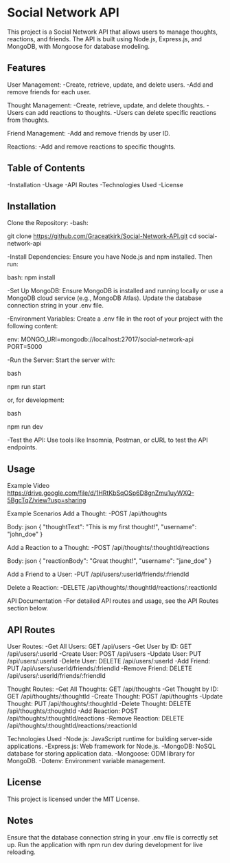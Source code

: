 # Social Network API
This project is a Social Network API that allows users to manage thoughts, reactions, and friends. The API is built using Node.js, Express.js, and MongoDB, with Mongoose for database modeling.

## Features
User Management:
-Create, retrieve, update, and delete users.
-Add and remove friends for each user.

Thought Management:
-Create, retrieve, update, and delete thoughts.
-Users can add reactions to thoughts.
-Users can delete specific reactions from thoughts.

Friend Management:
-Add and remove friends by user ID.

Reactions:
-Add and remove reactions to specific thoughts.

## Table of Contents
-Installation
-Usage
-API Routes
-Technologies Used
-License

## Installation
Clone the Repository:
-bash:

git clone https://github.com/Graceatkirk/Social-Network-API.git
cd social-network-api

-Install Dependencies: Ensure you have Node.js and npm installed. Then run:

bash:
npm install

-Set Up MongoDB: Ensure MongoDB is installed and running locally or use a MongoDB cloud service (e.g., MongoDB Atlas). Update the database connection string in your .env file.

-Environment Variables: Create a .env file in the root of your project with the following content:

env:
MONGO_URI=mongodb://localhost:27017/social-network-api
PORT=5000

-Run the Server: Start the server with:

bash

npm run start

or, for development:

bash

npm run dev

-Test the API: Use tools like Insomnia, Postman, or cURL to test the API endpoints.

## Usage
Example Video
https://drive.google.com/file/d/1HRtKbSqOSp6D8gnZmu1uyWXQ-5BgcTqZ/view?usp=sharing

Example Scenarios
Add a Thought:
-POST /api/thoughts

Body:
json
{
  "thoughtText": "This is my first thought!",
  "username": "john_doe"
}

Add a Reaction to a Thought:
-POST /api/thoughts/:thoughtId/reactions

Body:
json
{
  "reactionBody": "Great thought!",
  "username": "jane_doe"
}

Add a Friend to a User:
-PUT /api/users/:userId/friends/:friendId

Delete a Reaction:
-DELETE /api/thoughts/:thoughtId/reactions/:reactionId

API Documentation
-For detailed API routes and usage, see the API Routes section below.

## API Routes
User Routes:
-Get All Users: GET /api/users
-Get User by ID: GET /api/users/:userId
-Create User: POST /api/users
-Update User: PUT /api/users/:userId
-Delete User: DELETE /api/users/:userId
-Add Friend: PUT /api/users/:userId/friends/:friendId
-Remove Friend: DELETE /api/users/:userId/friends/:friendId

Thought Routes:
-Get All Thoughts: GET /api/thoughts
-Get Thought by ID: GET /api/thoughts/:thoughtId
-Create Thought: POST /api/thoughts
-Update Thought: PUT /api/thoughts/:thoughtId
-Delete Thought: DELETE /api/thoughts/:thoughtId
-Add Reaction: POST /api/thoughts/:thoughtId/reactions
-Remove Reaction: DELETE /api/thoughts/:thoughtId/reactions/:reactionId

Technologies Used
-Node.js: JavaScript runtime for building server-side applications.
-Express.js: Web framework for Node.js.
-MongoDB: NoSQL database for storing application data.
-Mongoose: ODM library for MongoDB.
-Dotenv: Environment variable management.

## License
This project is licensed under the MIT License.

## Notes
Ensure that the database connection string in your .env file is correctly set up.
Run the application with npm run dev during development for live reloading.

